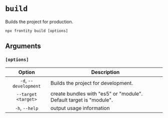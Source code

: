 # `build`

Builds the project for production.

```shell
npx frontity build [options]
```

## Arguments

### **`[options]`**

|            Option            | Description                                                                                                                                  |
| :--------------------------: | -------------------------------------------------------------------------------------------------------------------------------------------- |
|       `-d`, `--development`       | Builds the project for development.                                                                          |
|        `--target <target>`         | create bundles with "es5" or "module". Default target is "module".                                                                                      |
| `-h`, `--help`  | output usage information                                                                                                             |
